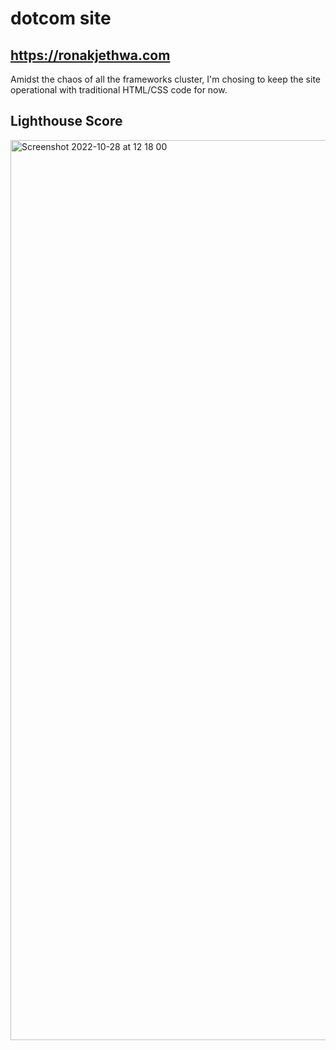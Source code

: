 # dotcom site

## https://ronakjethwa.com

Amidst the chaos of all the frameworks cluster, I'm chosing to keep the site operational with traditional HTML/CSS code for now.

## Lighthouse Score
<img width="1440" alt="Screenshot 2022-10-28 at 12 18 00" src="https://user-images.githubusercontent.com/5440843/198715164-178d96f5-7935-462c-aacc-3eae69a422a6.png">
